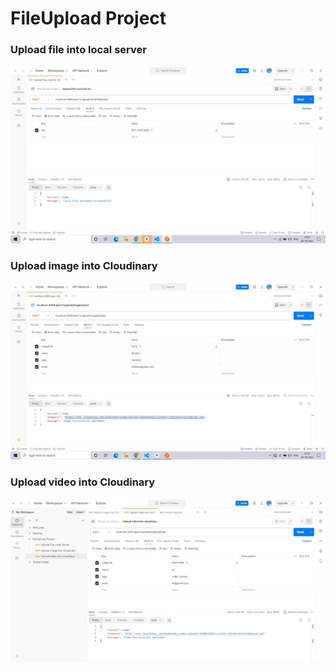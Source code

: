 # FileUpload Project 
### Upload file into local server
![Upload File into Local Server](<Postman Image/FileUpload 1.png>)

### Upload image into Cloudinary
![Upload image into Cloudniary](<Postman Image/FileUpload 2.png>)

### Upload video into Cloudinary
![Alt text](<Postman Image/FileUpload 3.png>)